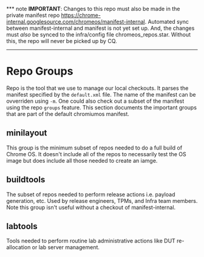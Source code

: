 *** note
**IMPORTANT**: Changes to this repo must also be made in the private manifest
repo <https://chrome-internal.googlesource.com/chromeos/manifest-internal>.
Automated sync between manifest-internal and manifest is not yet set up.
And, the changes must *also* be synced to the infra/config file
chromeos\_repos.star. Without this, the repo will never be picked up by CQ.
***

# Repo Groups
Repo is the tool that we use to manage our local checkouts. It parses the
manifest specified by the `default.xml` file. The name of the manifest can be
ovverriden using `-m`. One could also check out a subset of the manifest using
the repo `groups` feature. This section documents the important groups that are
part of the default chromiumos manifest.

## minilayout
This group is the minimum subset of repos needed to do a full build of Chrome
OS. It doesn't include all of the repos to necessarily test the OS image but
does include all those needed to create an iamge.

## buildtools
The subset of repos needed to perform release actions i.e. payload generation,
etc. Used by release engineers, TPMs, and Infra team members. Note this group
isn't useful without a checkout of manifest-internal.

## labtools
Tools needed to perform routine lab administrative actions like DUT
re-allocation or lab server management.
